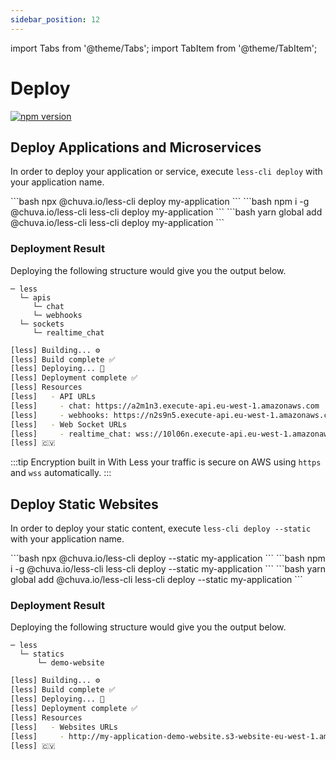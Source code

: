 ```yaml
---
sidebar_position: 12
---
```


import Tabs from '@theme/Tabs';
import TabItem from '@theme/TabItem';

# Deploy
[![npm version](https://badge.fury.io/js/@chuva.io%2Fless-cli.svg)](https://badge.fury.io/js/@chuva.io%2Fless-cli)

## Deploy Applications and Microservices

In order to deploy your application or service, execute `less-cli deploy` with your application name.

<Tabs groupId="package-manager" queryString="package-manager">

  <TabItem value="npx" label="npx">
    ```bash
    npx @chuva.io/less-cli deploy my-application
    ```
  </TabItem>

  <TabItem value="npm" label="npm">
    ```bash
    npm i -g @chuva.io/less-cli
    less-cli deploy my-application
  ```
  </TabItem>

  <TabItem value="yarn" label="yarn">
    ```bash
    yarn global add @chuva.io/less-cli
    less-cli deploy my-application
    ```
  </TabItem>

</Tabs>

### Deployment Result
Deploying the following structure would give you the output below.
```
─ less
  └─ apis
     └─ chat
     └─ webhooks
  └─ sockets
     └─ realtime_chat
```

```bash
[less] Building... ⚙️
[less] Build complete ✅
[less] Deploying... 🚀
[less] Deployment complete ✅
[less] Resources
[less]   - API URLs
[less]     - chat: https://a2m1n3.execute-api.eu-west-1.amazonaws.com
[less]     - webhooks: https://n2s9n5.execute-api.eu-west-1.amazonaws.com
[less]   - Web Socket URLs
[less]     - realtime_chat: wss://10l06n.execute-api.eu-west-1.amazonaws.com
[less] 🇨🇻
```

:::tip Encryption built in
With Less your traffic is secure on AWS using `https` and `wss` automatically.
:::

## Deploy Static Websites

In order to deploy your static content, execute `less-cli deploy --static` with your application name.

<Tabs groupId="package-manager" queryString="package-manager">

  <TabItem value="npx" label="npx">
    ```bash
    npx @chuva.io/less-cli deploy --static my-application
    ```
  </TabItem>

  <TabItem value="npm" label="npm">
    ```bash
    npm i -g @chuva.io/less-cli
    less-cli deploy --static my-application
  ```
  </TabItem>

  <TabItem value="yarn" label="yarn">
    ```bash
    yarn global add @chuva.io/less-cli
    less-cli deploy --static my-application
    ```
  </TabItem>

</Tabs>

### Deployment Result
Deploying the following structure would give you the output below.
```
─ less
  └─ statics
      └─ demo-website
```

```bash
[less] Building... ⚙️
[less] Build complete ✅
[less] Deploying... 🚀
[less] Deployment complete ✅
[less] Resources
[less] 	 - Websites URLs
[less] 	   - http://my-application-demo-website.s3-website-eu-west-1.amazonaws.com
[less] 🇨🇻
```
